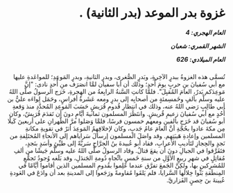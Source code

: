 <h1 dir="rtl">غزوة بدر الموعد (بدر الثانية) .</h1>

<h5 dir="rtl">العام الهجري:  4

الشهر القمري: شعبان

العام الميلادي: 626</h5>

<p dir="rtl">تُسمَّى هذه الغزوةُ ببدرٍ الآخِرةِ، وبَدرٍ الصُّغرى، وبدرٍ الثانيةِ، وبدرٍ المَوعِدِ؛ للمواعَدةِ عليها مع أبي سُفيانَ بنِ حربٍ يومَ أُحدٍ؛ وذلك أن أبا سفيان لمَّا انصَرَف منِ أُحدٍ نادى: "إنَّ مَوعِدَكم بَدرٌ، العامَ المُقبِلَ". 
فلمَّا كانتِ السَّنةُ الرابِعةُ من الهِجرةِ، خَرَج الرسولُ صلَّى اللهُ عليه وسلَّم بألفٍ وخَمسِمئةٍ من أصحابِه إلى بدرٍ ومعه عَشَرةُ أفراسٍ، وحَمَل لِواءَه عليُّ بن أبي طالِبٍ رَضي اللهُ عنه، وذلك في انتِظارِ قُدومِ قُرَيشٍ حَسَبَ المَوعِدِ المُحدَّدِ منذ وَقعةِ أُحُدٍ مع أبي سُفيانَ زعيمِ قُريشٍ. 
وانتَظَرَ المسلمون ثمانيةَ أيَّامٍ دونَ أن تَقدَمَ قُرَيشٌ، وكان أبو سُفيانَ قد خَرَج بألفينِ ومعهم خمسون فرسًا، فلمَّا وَصَلوا مرَّ الظَّهرانِ على أربعينَ كَيلًا مِن مكةَ عادوا بحُجَّةِ أنَّ العامَ عامُ جَدبٍ، وكان لإخلافِهِمُ المَوعِدَ أثرٌ في تقويةِ مكانةِ المسلمين وإعادةِ هَيبَتِهم. 
وقد واصَلَ المسلمون إرسالَ سَراياهم إلى الأنحاءِ المُختَلِفةِ من نَجدٍ والحِجازِ لتَأديبِ الأعرابِ، فقاد أبو عُبيدةَ بنُ الجرَّاحِ سَريَّةً إلى طيِّئٍ وأسَدٍ بنَجدٍ، فتَفَرَّقوا في الجبالِ دونَ أن يقعَ قتالٌ.
وقاد الرسولُ صلَّى اللهُ عليه وسلَّم جَيشًا من ألفِ مُقاتِلٍ في شهرِ ربيعٍ الأوَّلِ من سنةِ خَمسٍ باتِّجاهِ دُومةِ الجَندَلِ، وقد بَلَغه وُجودُ تَجمُّعٍ للمُشرِكين بها، ولكِنَّ الجَمعَ تفرَّق عندما عَلِموا بقُدومِ المسلمين الذين أقاموا أيَّامًا في المِنطَقةِ بَثُّوا خِلالَها السَّرايا، فلم يَلقَوا مُقاومةً ورَجَعوا إلى المدينةِ بعد أن وادَعَ في العَودةِ عُيينةَ بنَ حِصنٍ الفَزاريَّ.</p></br>
